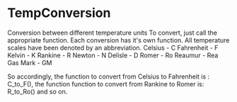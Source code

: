 # TempConversion
Conversion between different temperature units
To convert, just call the appropriate function. Each conversion has it's own function. 
All temperature scales have been denoted by an abbreviation.
Celsius - C
Fahrenheit - F
Kelvin - K
Rankine - R
Newton - N
Delisle - D
Romer - Ro
Reaumur - Rea
Gas Mark - GM

So accordingly, the function to convert from Celsius to Fahrenheit is : C_to_F(), the function function to convert from Rankine to Romer is: R_to_Ro() and so on.
